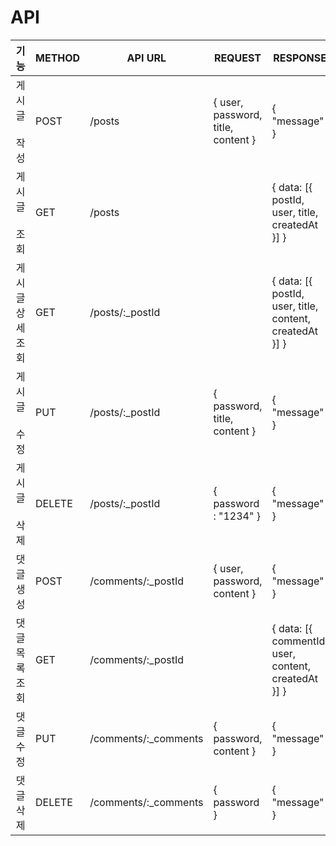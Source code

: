 # API
|기능|METHOD|API URL|REQUEST|RESPONSE|
|:-----:|------|-------|-------|--------|
|게시글  작성|POST|/posts|{ user, password, title, content }|{ "message" }|
|게시글  조회|GET|/posts||{ data: [{ postId, user, title, createdAt }] }|
|게시글 상세 조회|GET|/posts/:_postId||{ data: [{ postId, user, title, content, createdAt }] }|
|게시글  수정|PUT|/posts/:_postId|{ password, title, content }|{ "message" }|
|게시글  삭제|DELETE|/posts/:_postId|{ password : "1234" }|{ "message" }|
|댓글 생성|POST|/comments/:_postId|{ user, password, content }|{ "message" }|
|댓글 목록 조회|GET|/comments/:_postId||{ data: [{ commentId, user, content, createdAt }] }|
|댓글 수정|PUT|/comments/:_comments|{ password, content }|{ "message" }|
|댓글 삭제|DELETE|/comments/:_comments|{ password }|{ "message" }|
